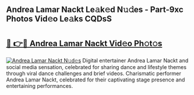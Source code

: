 ## Andrea Lamar Nackt Le𝚊k𝚎d N𝚞𝚍es - Part-9xc Photos Vid𝚎o Le𝚊ks CQDsS

# <h2><a href="http://fb581s.evod.top/?m=Andrea+Lamar+Nackt">🔗 👉🔴 Andrea Lamar Nackt Vid𝚎o Ph𝚘t𝚘s</a></h2>

[![Andrea Lamar Nackt N𝚞d𝚎s](https://i.imgur.com/8V9OHl7.gif)](http://fb581s.evod.top/?m=Andrea+Lamar+Nackt)
Digital entertainer Andrea Lamar Nackt and social media sensation, celebrated for sharing dance and lifestyle themes through viral dance challenges and brief videos. Charismatic performer Andrea Lamar Nackt, celebrated for their captivating stage presence and entertaining performances. 
